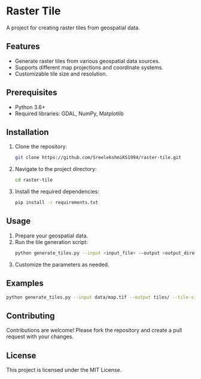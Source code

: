 
# Raster Tile

A project for creating raster tiles from geospatial data.

## Features
- Generate raster tiles from various geospatial data sources.
- Supports different map projections and coordinate systems.
- Customizable tile size and resolution.

## Prerequisites
- Python 3.6+
- Required libraries: GDAL, NumPy, Matplotlib

## Installation
1. Clone the repository:
   ```sh
   git clone https://github.com/SreelekshmiKS1994/raster-tile.git
   ```
2. Navigate to the project directory:
   ```sh
   cd raster-tile
   ```
3. Install the required dependencies:
   ```sh
   pip install -r requirements.txt
   ```

## Usage
1. Prepare your geospatial data.
2. Run the tile generation script:
   ```sh
   python generate_tiles.py --input <input_file> --output <output_directory> --tile-size <size> --projection <projection>
   ```
3. Customize the parameters as needed.

## Examples
```sh
python generate_tiles.py --input data/map.tif --output tiles/ --tile-size 256 --projection EPSG:3857
```

## Contributing
Contributions are welcome! Please fork the repository and create a pull request with your changes.

## License
This project is licensed under the MIT License.
